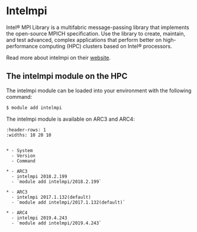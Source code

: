 # Intelmpi

Intel&reg; MPI Library is a multifabric message-passing library that implements the open-source MPICH specification. Use the library to create, maintain, and test advanced, complex applications that perform better on high-performance computing (HPC) clusters based on Intel&reg; processors.



Read more about intelmpi on their [website](https://www.intel.com/content/www/us/en/developer/tools/oneapi/mpi-library.html).





## The intelmpi module on the HPC

The intelmpi module can be loaded into your environment with the following command:

```bash
$ module add intelmpi
```

The intelmpi module is available on ARC3 and ARC4:

```{list-table}
:header-rows: 1
:widths: 10 20 10


* - System
  - Version
  - Command

* - ARC3
  - intelmpi 2018.2.199
  - `module add intelmpi/2018.2.199`

* - ARC3
  - intelmpi 2017.1.132(default)
  - `module add intelmpi/2017.1.132(default)`

* - ARC4
  - intelmpi 2019.4.243
  - `module add intelmpi/2019.4.243`

```